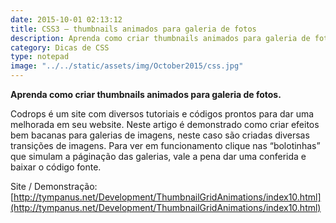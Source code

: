 ```yaml
---
date: 2015-10-01 02:13:12
title: CSS3 – thumbnails animados para galeria de fotos
description: Aprenda como criar thumbnails animados para galeria de fotos.
category: Dicas de CSS
type: notepad
image: "../../static/assets/img/October2015/css.jpg"
---
```


**Aprenda como criar thumbnails animados para galeria de fotos.**

Codrops é um site com diversos tutoriais e códigos prontos para dar uma melhorada em seu website. Neste artigo é demonstrado como criar efeitos bem bacanas para galerias de imagens, neste caso são criadas diversas transições de imagens. Para ver em funcionamento clique nas “bolotinhas” que simulam a páginação das galerias, vale a pena dar uma conferida e baixar o código fonte.

Site / Demonstração: [http://tympanus.net/Development/ThumbnailGridAnimations/index10.html](http://tympanus.net/Development/ThumbnailGridAnimations/index10.html)
